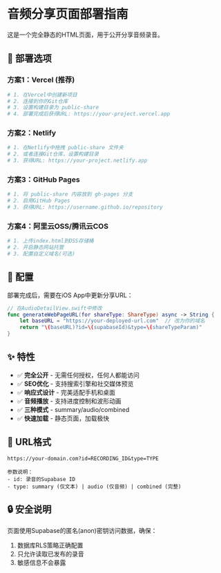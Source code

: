 # 音频分享页面部署指南

这是一个完全静态的HTML页面，用于公开分享音频录音。

## 🚀 部署选项

### 方案1：Vercel (推荐)
```bash
# 1. 在Vercel中创建新项目
# 2. 连接到你的Git仓库
# 3. 设置构建目录为 public-share
# 4. 部署完成后获得URL: https://your-project.vercel.app
```

### 方案2：Netlify
```bash
# 1. 在Netlify中拖拽 public-share 文件夹
# 2. 或者连接Git仓库，设置构建目录
# 3. 获得URL: https://your-project.netlify.app
```

### 方案3：GitHub Pages
```bash
# 1. 将 public-share 内容放到 gh-pages 分支
# 2. 启用GitHub Pages
# 3. 获得URL: https://username.github.io/repository
```

### 方案4：阿里云OSS/腾讯云COS
```bash
# 1. 上传index.html到OSS存储桶
# 2. 开启静态网站托管
# 3. 配置自定义域名(可选)
```

## 🔧 配置

部署完成后，需要在iOS App中更新分享URL：

```swift
// 在AudioDetailView.swift中修改
func generateWebPageURL(for shareType: ShareType) async -> String {
    let baseURL = "https://your-deployed-url.com"  // 改为你的域名
    return "\(baseURL)?id=\(supabaseId)&type=\(shareTypeParam)"
}
```

## ✨ 特性

- ✅ **完全公开** - 无需任何授权，任何人都能访问
- ✅ **SEO优化** - 支持搜索引擎和社交媒体预览
- ✅ **响应式设计** - 完美适配手机和桌面
- ✅ **音频播放** - 支持进度控制和波形动画
- ✅ **三种模式** - summary/audio/combined
- ✅ **快速加载** - 静态页面，加载极快

## 📱 URL格式

```
https://your-domain.com?id=RECORDING_ID&type=TYPE

参数说明：
- id: 录音的Supabase ID
- type: summary (仅文本) | audio (仅音频) | combined (完整)
```

## 🔒 安全说明

页面使用Supabase的匿名(anon)密钥访问数据，确保：
1. 数据库RLS策略正确配置
2. 只允许读取已发布的录音
3. 敏感信息不会暴露